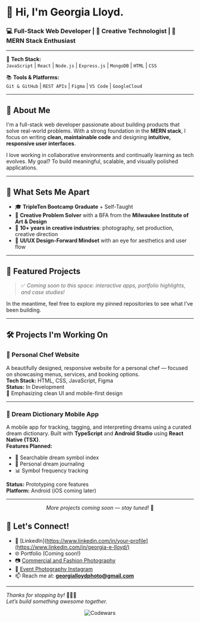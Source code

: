 # 👋 Hi, I'm Georgia Lloyd.

### 💻 Full-Stack Web Developer | 🎨 Creative Technologist | 🚀 MERN Stack Enthusiast

---

🔧 **Tech Stack:**  
`JavaScript` | `React` | `Node.js` | `Express.js` | `MongoDB` | `HTML` | `CSS`

📚 **Tools & Platforms:**  
`Git & GitHub` | `REST APIs` | `Figma` | `VS Code` | `GoogleCloud`

---

## 🧠 About Me

I'm a full-stack web developer passionate about building products that solve real-world problems. With a strong foundation in the **MERN stack**, I focus on writing **clean, maintainable code** and designing **intuitive, responsive user interfaces**.

I love working in collaborative environments and continually learning as tech evolves. My goal? To build meaningful, scalable, and visually polished applications.

---

## 🌟 What Sets Me Apart

- 🎓 **TripleTen Bootcamp Graduate** + Self-Taught  
- 🧩 **Creative Problem Solver** with a BFA from the **Milwaukee Institute of Art & Design**
- 📸 **10+ years in creative industries**: photography, set production, creative direction
- 🎯 **UI/UX Design-Forward Mindset** with an eye for aesthetics and user flow

---

## 📂 Featured Projects

> ✅ *Coming soon to this space: interactive apps, portfolio highlights, and case studies!*

In the meantime, feel free to explore my pinned repositories to see what I’ve been building.  

---

## 🛠️ Projects I'm Working On

### 🍳 Personal Chef Website  
A beautifully designed, responsive website for a personal chef — focused on showcasing menus, services, and booking options.  
**Tech Stack:** HTML, CSS, JavaScript, Figma  
**Status:** In Development  
📍 Emphasizing clean UI and mobile-first design

---

### 🌙 Dream Dictionary Mobile App  
A mobile app for tracking, tagging, and interpreting dreams using a curated dream dictionary. Built with **TypeScript** and **Android Studio** using **React Native (TSX)**.  
**Features Planned:**  
- 🌌 Searchable dream symbol index  
- 📝 Personal dream journaling  
- 📊 Symbol frequency tracking  

**Status:** Prototyping core features  
**Platform:** Android (iOS coming later)

---

<p align="center">
  <em>More projects coming soon — stay tuned!</em> 🚧
</p>


## 🤝 Let's Connect!

- 💼 [LinkedIn](https://www.linkedin.com/in/your-profile](https://www.linkedin.com/in/georgia-e-lloyd/)  
- 🌐 Portfolio (Coming soon!)
- 📷 [Commercial and Fashion Photography](https://jojapeaches7.wordpress.com/)
- 📱 [Event Photography Instagram](https://instagram.com/georgia_.lloyd)
- 📫 Reach me at: **georgialloydphoto@gmail.com**

---

_Thanks for stopping by!_ 👨‍💻✨  
*Let’s build something awesome together.*

<p align="center">
  <img src="https://github.r2v.ch/codewars?user=joja-peaches&stroke=MAGENTA" alt="Codewars" />
</p>
